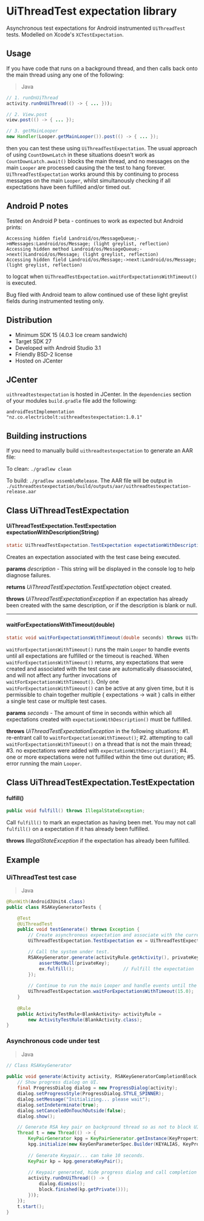 # UiThreadTest expectation library

Asynchronous test expectations for Android instrumented `UiThreadTest` tests. Modelled on Xcode's `XCTestExpectation`.

Usage
---

If you have code that runs on a background thread, and then calls back onto the main thread using any one of the following: 

> Java

```java
// 1. runOnUiThread
activity.runOnUiThread(() -> { ... }));

// 2. View.post
view.post(() -> { ... });

// 3. getMainLooper
new Handler(Looper.getMainLooper()).post(() -> { ... });
```

then you can test these using `UiThreadTestExpectation`. The usual approach of using `CountDownLatch` in these situations doesn't work as `CountDownLatch.await()` blocks the main thread, and no messages on the main `Looper` are processed causing the the test to hang forever. `UiThreadTestExpectation` works around this by continuing to process messages on the main `Looper`, whilst simultanously checking if all expectations have been fulfilled and/or timed out.

## Android P notes

Tested on Android P beta - continues to work as expected but Android prints:
```
Accessing hidden field Landroid/os/MessageQueue;->mMessages:Landroid/os/Message; (light greylist, reflection)
Accessing hidden method Landroid/os/MessageQueue;->next()Landroid/os/Message; (light greylist, reflection)
Accessing hidden field Landroid/os/Message;->next:Landroid/os/Message; (light greylist, reflection)
```
to logcat when `UiThreadTestExpectation.waitForExpectationsWithTimeout()` is executed.

Bug filed with Android team to allow continued use of these light greylist fields during instrumented testing only.

## Distribution

* Minimum SDK 15 (4.0.3 Ice cream sandwich)
* Target SDK 27
* Developed with Android Studio 3.1
* Friendly BSD-2 license
* Hosted on JCenter

## JCenter

`uithreadtestexpectation` is hosted in JCenter. In the `dependencies` section of your modules `build.gradle` file add the following:

`androidTestImplementation "nz.co.electricbolt:uithreadtestexpectation:1.0.1"`

## Building instructions

If you need to manually build `uithreadtestexpectation` to generate an AAR file:

To clean: `./gradlew clean`
	
To build: `./gradlew assembleRelease`. The AAR file will be output in `./uithreadtestexpectation/build/outputs/aar/uithreadtestexpectation-release.aar`

## Class UiThreadTestExpectation

#### UiThreadTestExpectation.TestExpectation expectationWithDescription(String)

```java
static UiThreadTestExpectation.TestExpectation expectationWithDescription(String description) throws UiThreadTestExpectationException;
```

Creates an expectation associated with the test case being executed.

**params** *description* - This string will be displayed in the console log to help diagnose failures.

**returns** *UiThreadTestExpectation.TestExpectation* object created.

**throws** *UiThreadTestExpectationException* if an expectation has already been created with the same description, or if the description is blank or null.

---

#### waitForExpectationsWithTimeout(double)

```java
static void waitForExpectationsWithTimeout(double seconds) throws UiThreadTestExpectationException;
```

`waitForExpectationsWithTimeout()` runs the main `Looper` to handle events until all expectations are fulfilled or the timeout is reached. When `waitForExpectationsWithTimeout()` returns, any expectations that were created and associated with the test case are automatically disassociated, and will not affect any further invocations of `waitForExpectationsWithTimeout()`. Only one `waitForExpectationsWithTimeout()` can be active at any given time, but it is permissible to chain together multiple { expectations -> wait } calls in either a single test case or multiple test cases.

**params** *seconds* - The amount of time in seconds within which all expectations created with `expectationWithDescription()` must be fulfilled.

**throws** *UiThreadTestExpectationException* in the following situations: #1. re-entrant call to `waitForExpectationsWithTimeout()`; #2. attempting to call `waitForExpectationsWithTimeout()` on a thread that is not the main thread; #3. no expectations were added with `expectationWithDescription()`; #4. one or more expectations were not fulfilled within the time out duration; #5. error running the main `Looper`.

## Class UiThreadTestExpectation.TestExpectation

#### fulfill()

```java
public void fulfill() throws IllegalStateException;
```

Call `fulfill()` to mark an expectation as having been met. You may not call `fulfill()` on a expectation if it has already been fulfilled.

**throws** *IllegalStateException* if the expectation has already been fulfilled.

Example
---

### UiThreadTest test case

> Java

```java
@RunWith(AndroidJUnit4.class)
public class RSAKeyGeneratorTests {

    @Test
    @UiThreadTest
    public void testGenerate() throws Exception {
        // Create asynchronous expectation and associate with the current test case.
        UiThreadTestExpectation.TestExpectation ex = UiThreadTestExpectation.expectationWithDescription("GenerateKeyPair");

        // Call the system under test.
        RSAKeyGenerator.generate(activityRule.getActivity(), privateKey -> {
            assertNotNull(privateKey);
            ex.fulfill();                  // Fulfill the expectation
        });
   
        // Continue to run the main Looper and handle events until the expectation 'ex' is fulfilled or times out.
        UiThreadTestExpectation.waitForExpectationsWithTimeout(15.0);
    }
    
    @Rule
    public ActivityTestRule<BlankActivity> activityRule =
        new ActivityTestRule(BlankActivity.class);
}
```

### Asynchronous code under test

> Java

```java
// Class RSAKeyGenerator
    
public void generate(Activity activity, RSAKeyGeneratorCompletionBlock block) {
    // Show progress dialog on UI.
    final ProgressDialog dialog = new ProgressDialog(activity);
    dialog.setProgressStyle(ProgressDialog.STYLE_SPINNER);
    dialog.setMessage("Initializing... please wait");
    dialog.setIndeterminate(true);
    dialog.setCanceledOnTouchOutside(false);
    dialog.show();

    // Generate RSA key pair on background thread so as not to block UI thread.
    Thread t = new Thread(() -> {
        KeyPairGenerator kpg = KeyPairGenerator.getInstance(KeyProperties.KEY_ALGORITHM_RSA, "AndroidKeyStore");
        kpg.initialize(new KeyGenParameterSpec.Builder(KEYALIAS, KeyProperties.PURPOSE_ENCRYPT | KeyProperties.PURPOSE_DECRYPT).build());
        
        // Generate Keypair... can take 10 seconds.
        KeyPair kp = kpg.generateKeyPair();
        
        // Keypair generated, hide progress dialog and call completion block on UI thread.
        activity.runOnUiThread(() -> {
            dialog.dismiss();
            block.finished(kp.getPrivate()));
        }));    
    });
    t.start();
}
```
